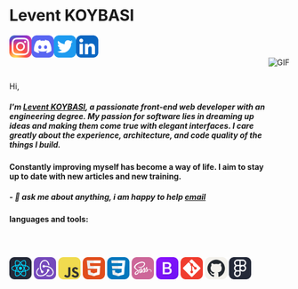 # Levent KOYBASI




<a href="https://www.instagram.com/leventkoybasi/">
<img align="left" alt="Levent's Instagram" width="40px" src="https://raw.githubusercontent.com/tandpfun/skill-icons/59059d9d1a2c092696dc66e00931cc1181a4ce1f/icons/Instagram.svg" />
</a>
<a href="https://discord.gg/Lacrimossa#5626">
<img align="left" alt="Levent's Discord" width="40px" src="https://raw.githubusercontent.com/tandpfun/skill-icons/59059d9d1a2c092696dc66e00931cc1181a4ce1f/icons/Discord.svg" />
</a>
<a href="https://twitter.com/leventkoybasi">
<img align="left" alt="Levent | Twitter" width="40px" src="https://raw.githubusercontent.com/tandpfun/skill-icons/59059d9d1a2c092696dc66e00931cc1181a4ce1f/icons/Twitter.svg" />
</a>
<a href="https://www.linkedin.com/in/leventkoybasi/">
<img align="left" alt="Levent's Linkedin" width="40px" src="https://raw.githubusercontent.com/tandpfun/skill-icons/59059d9d1a2c092696dc66e00931cc1181a4ce1f/icons/LinkedIn.svg" />
</a>

### <br/>

<img align="right" alt="GIF" src="https://github.com/abhisheknaiidu/abhisheknaiidu/blob/master/code.gif?raw=true" height="300" />

### <br/>
Hi, 

##### I'm [Levent KOYBASI](https://leventkoybasi.me/), a passionate front-end web developer with an engineering degree. My passion for software lies in dreaming up ideas and making them come true with elegant interfaces. I care greatly about the experience, architecture, and code quality of the things I build.

#### Constantly improving myself has become a way of life. I aim to stay up to date with new articles and new training.

##### -   💬 ask me about anything, i am happy to help [email](mailto:leventkoybasi@hotmail.com)

#### **languages and tools:**
##### <br/>
<code><a href="https://react.dev/" target="_blank"><img height="40" src="https://raw.githubusercontent.com/tandpfun/skill-icons/59059d9d1a2c092696dc66e00931cc1181a4ce1f/icons/React-Dark.svg" alt="React" title="React"></a></code>
<code><a href="https://redux.js.org/" target="_blank"><img height="40" src="https://raw.githubusercontent.com/tandpfun/skill-icons/59059d9d1a2c092696dc66e00931cc1181a4ce1f/icons/Redux.svg " alt="Redux" title="Redux"></a></code>
<code><a href="https://www.javascript.com/" target="_blank"><img height="40" src="https://raw.githubusercontent.com/tandpfun/skill-icons/59059d9d1a2c092696dc66e00931cc1181a4ce1f/icons/JavaScript.svg" alt="JavaScript" title="JavaScript"></a></code>
<code><a href="https://developer.mozilla.org/en-US/docs/Glossary/HTML5" target="_blank"><img height="40" src="https://raw.githubusercontent.com/tandpfun/skill-icons/59059d9d1a2c092696dc66e00931cc1181a4ce1f/icons/HTML.svg" alt="HTML5" title="HTML5"></a></code>
<code><a href="https://developer.mozilla.org/en-US/docs/Web/CSS" target="_blank"></a><img height="40" src="https://raw.githubusercontent.com/tandpfun/skill-icons/59059d9d1a2c092696dc66e00931cc1181a4ce1f/icons/CSS.svg" alt="CSS3" title="CSS3"></a></code>
<code><a href="https://sass-lang.com/" target="_blank"><img height="40" src="https://raw.githubusercontent.com/tandpfun/skill-icons/59059d9d1a2c092696dc66e00931cc1181a4ce1f/icons/Sass.svg" alt="SASS" title="SASS"></a></code>
<code><a href="https://getbootstrap.com/" target="_blank"><img height="40" src="https://raw.githubusercontent.com/tandpfun/skill-icons/59059d9d1a2c092696dc66e00931cc1181a4ce1f/icons/Bootstrap.svg" alt="Bootstrap" title="Bootstrap"></a></code>
<code><a href="https://git-scm.com/" target="_blank"><img height="40" src="https://raw.githubusercontent.com/tandpfun/skill-icons/59059d9d1a2c092696dc66e00931cc1181a4ce1f/icons/Git.svg" alt="Git" title="Git"></a></code>
<code><a href="https://github.com/leventkoybasi" target="_blank"><img height="40" src="https://raw.githubusercontent.com/tandpfun/skill-icons/59059d9d1a2c092696dc66e00931cc1181a4ce1f/icons/Github-Light.svg" alt="Github" title="Github"></a></code>
<code><a href="https://www.figma.com/" target="_blank"><img height="40" src="https://raw.githubusercontent.com/tandpfun/skill-icons/59059d9d1a2c092696dc66e00931cc1181a4ce1f/icons/Figma-Dark.svg" alt="Figma" title="Figma"></a> </code>
